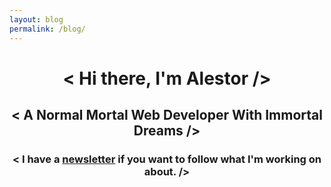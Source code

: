 ```yaml
---
layout: blog
permalink: /blog/
---
```


<h1 align="center"> < Hi there, I'm Alestor /> </h1>

<h2 align="center"> < A Normal Mortal Web Developer With Immortal Dreams /> </h2>
<h3 align="center"> < I have a <a href="/newsletter" target="_blank">newsletter</a>   if you want to follow what I'm working on about. /> </h3>
